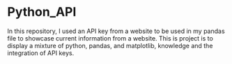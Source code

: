 # Python_API
In this repository, I used an API key from a website to be used in my pandas file to showcase current information from a website.
This is project is to display a mixture of python, pandas, and matplotlib, knowledge and the integration of API keys.

